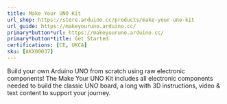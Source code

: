 ```yaml
---
title: Make Your UNO Kit
url_shop: https://store.arduino.cc/products/make-your-uno-kit
url_guide: https://makeyouruno.arduino.cc/
primary*button*url: https://makeyouruno.arduino.cc/
primary*button*title: Get Started
certifications: [CE, UKCA]
sku: [AKX00037]
---
```


Build your own Arduino UNO from scratch using raw electronic components! The Make Your UNO Kit includes all electronic components needed to build the classic UNO board, a long with 3D instructions, video & text content to support your journey.